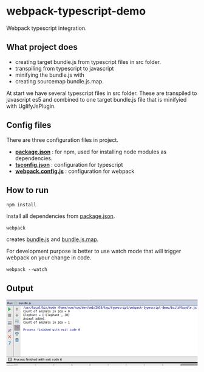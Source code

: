 # webpack-typescript-demo
Webpack typescript integration.


## What project does

- creating target bundle.js from typescript files in src folder.
- transpiling from typescript to javascript
- minifying the bundle.js with
- creating sourcemap bundle.js.map.


At start we have several typescript files in src folder. These are transpiled to
javascript es5 and combined to one target bundle.js file that is minifyied with UglifyJsPlugin.


## Config files

There are three configuration files in project.

- **[package.json](https://github.com/peterszatmary/webpack-typescript-demo/blob/master/package.json)** : for npm, used for installing node modules as dependencies.
- **[tsconfig.json](https://github.com/peterszatmary/webpack-typescript-demo/blob/master/tsconfig.json)** : configuration for typescript
- **[webpack.config.js](https://github.com/peterszatmary/webpack-typescript-demo/blob/master/webpack.config.js)** : configuration for webpack




## How to run

```shell
npm install
```

Install all dependencies from [package.json](https://github.com/peterszatmary/webpack-typescript-demo/blob/master/package.json).


```shell
webpack
```

creates [bundle.js](https://github.com/peterszatmary/webpack-typescript-demo/blob/master/build/bundle.js) and [bundle.js.map](https://github.com/peterszatmary/webpack-typescript-demo/blob/master/build/bundle.js.map).

For development purpose is better to use watch mode that will trigger webpack on your change in code.

```shell
webpack --watch
```

## Output

![webpack-typescript-output](https://github.com/peterszatmary/just-like-that/blob/master/imgs/webpack-typescript-demo/webpack-typescript-output.png)


